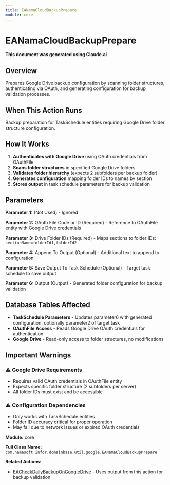 ```yaml
---
title: EANamaCloudBackupPrepare
module: core
---
```



<div class='entity-flows'>

# EANamaCloudBackupPrepare

**This document was generated using Claude.ai**

## Overview

Prepares Google Drive backup configuration by scanning folder structures, authenticating via OAuth, and generating configuration for backup validation processes.

## When This Action Runs

Backup preparation for TaskSchedule entities requiring Google Drive folder structure configuration.

## How It Works

1. **Authenticates with Google Drive** using OAuth credentials from OAuthFile
2. **Scans folder structures** in specified Google Drive folders
3. **Validates folder hierarchy** (expects 2 subfolders per backup folder)
4. **Generates configuration** mapping folder IDs to names by section
5. **Stores output** in task schedule parameters for backup validation


## Parameters

**Parameter 1:** (Not Used) - Ignored

**Parameter 2:** OAuth File Code or ID (Required) - Reference to OAuthFile entity with Google Drive credentials

**Parameter 3:** Drive Folder IDs (Required) - Maps sections to folder IDs: `sectionName=folderId1,folderId2`

**Parameter 4:** Append To Output (Optional) - Additional text to append to configuration

**Parameter 5:** Save Output To Task Schedule (Optional) - Target task schedule to save output

**Parameter 6:** Output (Output) - Generated folder configuration for backup validation

## Database Tables Affected

- **TaskSchedule Parameters** - Updates parameter6 with generated configuration, optionally parameter2 of target task
- **OAuthFile Access** - Reads Google Drive OAuth credentials for authentication
- **Google Drive** - Read-only access to folder structures, no modifications


## Important Warnings

### ⚠️ Google Drive Requirements
- Requires valid OAuth credentials in OAuthFile entity
- Expects specific folder structure (2 subfolders per server)
- All folder IDs must exist and be accessible

### ⚠️ Configuration Dependencies
- Only works with TaskSchedule entities
- Folder ID accuracy critical for proper operation
- May fail due to network issues or expired OAuth credentials


**Module:** core

**Full Class Name:** `com.namasoft.infor.domainbase.util.google.EANamaCloudBackupPrepare`

**Related Actions:**
- [EACheckDailyBackupOnGoogleDrive](EACheckDailyBackupOnGoogleDrive.md) - Uses output from this action for backup validation


</div>